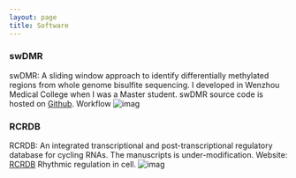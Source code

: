 ```yaml
---
layout: page 
title: Software 
---
```

### swDMR 
swDMR: A sliding window approach to identify differentially methylated regions from whole genome bisulfite sequencing.
I developed in Wenzhou Medical College when I was a Master student.
swDMR source code is hosted on [Github](https://github.com/xflicsu/swDMR). 
 Workflow 
 ![imag](https://www.researchgate.net/profile/Xianfeng_Li4/publication/280495402/figure/fig1/AS:284559066320897@1444855576410/Fig-1-Workflow-of-swDMR-A-Prepare-methylation-information-of-cytosines-for-swDMR-B.png)
### RCRDB
RCRDB: An integrated transcriptional and post-transcriptional regulatory database for cycling RNAs.
The manuscripts is under-modification. Website: [RCRDB](http://www.rcrdb.biols.ac.cn) 
 Rhythmic regulation in cell.
 ![imag](http://159.226.67.237:6080/sun/RCRDB/img/slider/Model.png)
